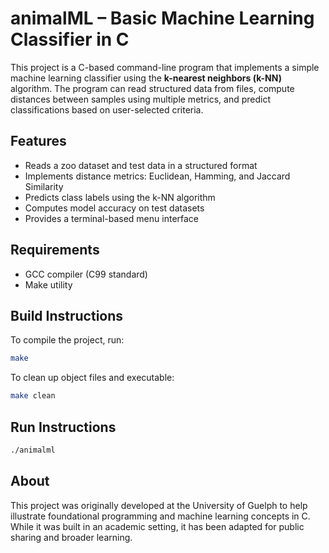 
# animalML – Basic Machine Learning Classifier in C

This project is a C-based command-line program that implements a simple machine learning classifier using the **k-nearest neighbors (k-NN)** algorithm. The program can read structured data from files, compute distances between samples using multiple metrics, and predict classifications based on user-selected criteria.

## Features

- Reads a zoo dataset and test data in a structured format
- Implements distance metrics: Euclidean, Hamming, and Jaccard Similarity
- Predicts class labels using the k-NN algorithm
- Computes model accuracy on test datasets
- Provides a terminal-based menu interface

## Requirements

- GCC compiler (C99 standard)
- Make utility

## Build Instructions

To compile the project, run:

```bash
make
```

To clean up object files and executable:

```bash
make clean
```

## Run Instructions

```bash
./animalml
```

## About

This project was originally developed at the University of Guelph to help illustrate foundational programming and machine learning concepts in C. While it was built in an academic setting, it has been adapted for public sharing and broader learning.
